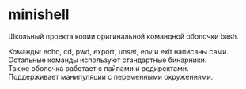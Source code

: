 # minishell
Школьный проекта копии оригинальной командной оболочки bash.

Команды: echo, cd, pwd, export, unset, env и exit написаны сами.\
Остальные команды используют стандартные бинарники.\
Также оболочка работает с пайпами и редиректами.\
Поддерживает манипуляции с переменными окружениями.
